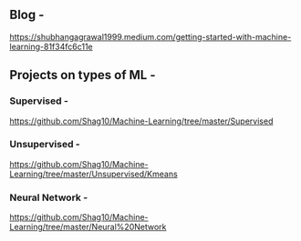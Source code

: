 ## Blog -   
https://shubhangagrawal1999.medium.com/getting-started-with-machine-learning-81f34fc6c11e

## Projects on types of ML -
### Supervised -  
https://github.com/Shag10/Machine-Learning/tree/master/Supervised
### Unsupervised -  
https://github.com/Shag10/Machine-Learning/tree/master/Unsupervised/Kmeans
### Neural Network -  
https://github.com/Shag10/Machine-Learning/tree/master/Neural%20Network
